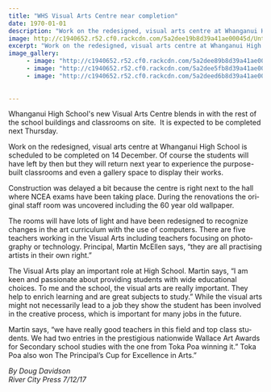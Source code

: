```yaml
---
title: "WHS Visual Arts Centre near completion"
date: 1970-01-01
description: "Work on the redesigned, visual arts centre at Whanganui High School is scheduled to be completed on 14 December 2017..."
image: http://c1940652.r52.cf0.rackcdn.com/5a2dee19b8d39a41ae00045d/Untitled-4.jpg
excerpt: "Work on the redesigned, visual arts centre at Whanganui High School is scheduled to be completed on 14 December 2017."
image_gallery:
     - image: "http://c1940652.r52.cf0.rackcdn.com/5a2dee89b8d39a41ae000461/Untitled-2.jpg"
     - image: "http://c1940652.r52.cf0.rackcdn.com/5a2dee5fb8d39a41ae00045f/Untitled-1.jpg"
     - image: "http://c1940652.r52.cf0.rackcdn.com/5a2deed6b8d39a41ae000463/Untitled-3.jpg"
    
    
---
```


<p>Whanganui High School's new Visual Arts Centre blends in with the rest of the school buildings and classrooms on site.&nbsp; It is expected to be completed next Thursday.</p>
<p class="BasicParagraph"><span class="CharacterStyle1"><span lang="EN-GB">Work on the redesigned, visual arts centre at Whanganui High School is scheduled to be completed on 14 December. Of course the students will have left by then but they will return next year to experience the purpose-built classrooms and even a gallery space to display their works. </span></span></p>
<p class="BasicParagraph"><span class="CharacterStyle1"><span lang="EN-GB">Construction was delayed a bit because the centre is right next to the hall where NCEA exams have been taking place. During the renovations the original staff room was uncovered including the 60 year old wallpaper. </span></span></p>
<p class="BasicParagraph"><span class="CharacterStyle1"><span lang="EN-GB">The rooms will have lots of light and have been redesigned to recognize changes in the art curriculum with the use of computers. There are five teachers working in the Visual Arts including teachers focusing on photography or technology. Principal, Martin McEllen says, &ldquo;they are all practising artists in their own right.&rdquo;</span></span></p>
<p class="BasicParagraph"><span class="CharacterStyle1"><span lang="EN-GB">The Visual Arts play an important role at High School. Martin says, &ldquo;I am keen and passionate about providing students with wide educational choices. To me and the school, the visual arts are really important. They help to enrich learning and are great subjects to study.&rdquo; While the visual arts might not necessarily lead to a job they show the student has been involved in the creative process, which is important for many jobs in the future.</span></span></p>
<p class="BasicParagraph"><span class="CharacterStyle1"><span lang="EN-GB">Martin says, &ldquo;we have really good teachers in this field and top class students. We had two entries in the prestigious nationwide Wallace Art Awards for Secondary school studies with the one from Toka Poa winning it.&rdquo; Toka Poa also won The Principal&rsquo;s Cup for Excellence in Arts.&rdquo;</span></span></p>
<p class="BasicParagraph"><em>By Doug Davidson</em><br /><em>River City Press 7/12/17</em></p>

